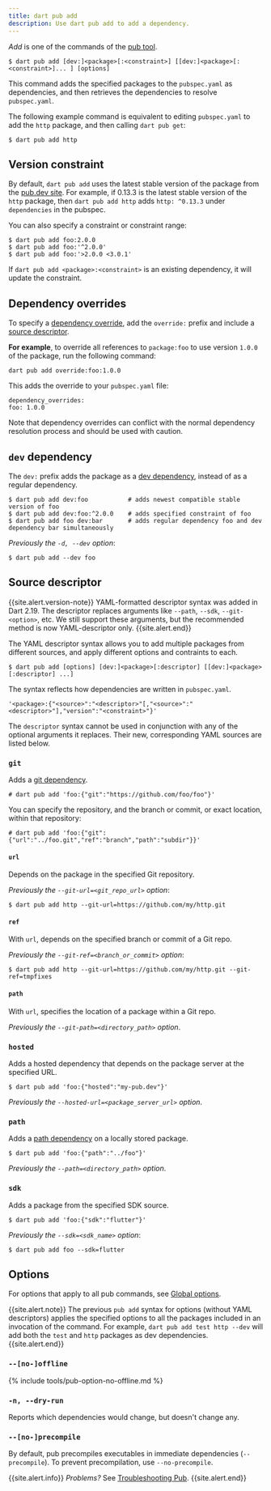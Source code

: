 ```yaml
---
title: dart pub add
description: Use dart pub add to add a dependency.
---
```


_Add_ is one of the commands of the [pub tool](/tools/pub/cmd).

```nocode
$ dart pub add [dev:]<package>[:<constraint>] [[dev:]<package>[:<constraint>]... ] [options]
```

This command adds the specified packages to the `pubspec.yaml` as dependencies,
and then retrieves the dependencies to resolve `pubspec.yaml`.

The following example command is equivalent to
editing `pubspec.yaml` to add the `http` package,
and then calling `dart pub get`:

```terminal
$ dart pub add http
```

## Version constraint

By default, `dart pub add` uses the
latest stable version of the package from the [pub.dev site]({{site.pub}}).
For example, if 0.13.3 is the latest stable version of the `http` package,
then `dart pub add http` adds
`http: ^0.13.3` under `dependencies` in the pubspec.

You can also specify a constraint or constraint range:

```terminal
$ dart pub add foo:2.0.0
$ dart pub add foo:'^2.0.0'
$ dart pub add foo:'>2.0.0 <3.0.1'
```

If `dart pub add <package>:<constraint>` is an existing dependency,
it will update the constraint.

## Dependency overrides

To specify a [dependency override][], add the `override:` prefix and
include a [source descriptor](#source-descriptor).

[dependency override]: /tools/pub/dependencies#dependency-overrides

**For example**, to override all references to `package:foo`
to use version `1.0.0` of the package,
run the following command:

```
dart pub add override:foo:1.0.0
```

This adds the override to your `pubspec.yaml` file:

```
dependency_overrides:
foo: 1.0.0
```

Note that dependency overrides can conflict with the normal dependency resolution process and should be used with caution.

## `dev` dependency

The `dev:` prefix adds the package as a [dev dependency][],
instead of as a regular dependency.

[dev dependency]: /tools/pub/dependencies#dev-dependencies

```terminal
$ dart pub add dev:foo           # adds newest compatible stable version of foo
$ dart pub add dev:foo:^2.0.0    # adds specified constraint of foo
$ dart pub add foo dev:bar       # adds regular dependency foo and dev dependency bar simultaneously
```

_Previously the `-d, --dev` option_:

```terminal
$ dart pub add --dev foo
```

## Source descriptor

{{site.alert.version-note}}
  YAML-formatted descriptor syntax was added in Dart 2.19.
  The descriptor replaces arguments like `--path`, `--sdk`, `--git-<option>`, etc.
  We still support these arguments, but the recommended method is now
  YAML-descriptor only.
{{site.alert.end}}

The YAML descriptor syntax allows you to add multiple packages from different
sources, and apply different options and contraints to each.

```nocode
$ dart pub add [options] [dev:]<package>[:descriptor] [[dev:]<package>[:descriptor] ...]
```

The syntax reflects how dependencies are written in `pubspec.yaml`.

```nocode
'<package>:{"<source>":"<descriptor>"[,"<source>":"<descriptor>"],"version":"<constraint>"}'
```

The `descriptor` syntax cannot be used in conjunction with any of the optional
arguments it replaces. Their new, corresponding YAML sources are listed below.

### `git`

Adds a [git dependency](/tools/pub/dependencies#git-packages).

```terminal
# dart pub add 'foo:{"git":"https://github.com/foo/foo"}'
```

You can specify the repository, and the branch or commit, or exact location,
within that repository:

```terminal
# dart pub add 'foo:{"git":{"url":"../foo.git","ref":"branch","path":"subdir"}}'
```

#### `url`

Depends on the package in the specified Git repository.

_Previously the `--git-url=<git_repo_url>` option_:

```terminal
$ dart pub add http --git-url=https://github.com/my/http.git
```

#### `ref`

With `url`, depends on the specified branch or commit of a Git repo.

_Previously the `--git-ref=<branch_or_commit>` option_:

```terminal
$ dart pub add http --git-url=https://github.com/my/http.git --git-ref=tmpfixes
```

#### `path`

With `url`, specifies the location of a package within a Git repo.

_Previously the `--git-path=<directory_path>` option_.

### `hosted`

Adds a hosted dependency that depends on
the package server at the specified URL.

```terminal
$ dart pub add 'foo:{"hosted":"my-pub.dev"}'
```

_Previously the `--hosted-url=<package_server_url>` option_.

### `path`

Adds a [path dependency]() on a locally stored package.

```terminal
$ dart pub add 'foo:{"path":"../foo"}'
```

_Previously the `--path=<directory_path>` option_.

[path dependency]: /tools/pub/dependencies#path-packages

### `sdk`

Adds a package from the specified SDK source.

```terminal
$ dart pub add 'foo:{"sdk":"flutter"}'
```

_Previously the `--sdk=<sdk_name>` option_:

```terminal
$ dart pub add foo --sdk=flutter
```

## Options

For options that apply to all pub commands, see
[Global options](/tools/pub/cmd#global-options).

{{site.alert.note}}
  The previous `pub add` syntax for options
  (without YAML descriptors) applies the
  specified options to all the packages
  included in an invocation of the command.
  For example, `dart pub add test http --dev`
  will add both the `test` and `http` packages
  as dev dependencies.
{{site.alert.end}}

### `--[no-]offline`

{% include tools/pub-option-no-offline.md %}

### `-n, --dry-run`

Reports which dependencies would change,
but doesn't change any.

### `--[no-]precompile`

By default, pub precompiles executables
in immediate dependencies (`--precompile`).
To prevent precompilation, use `--no-precompile`.

{{site.alert.info}}
  *Problems?*
  See [Troubleshooting Pub](/tools/pub/troubleshoot).
{{site.alert.end}}
